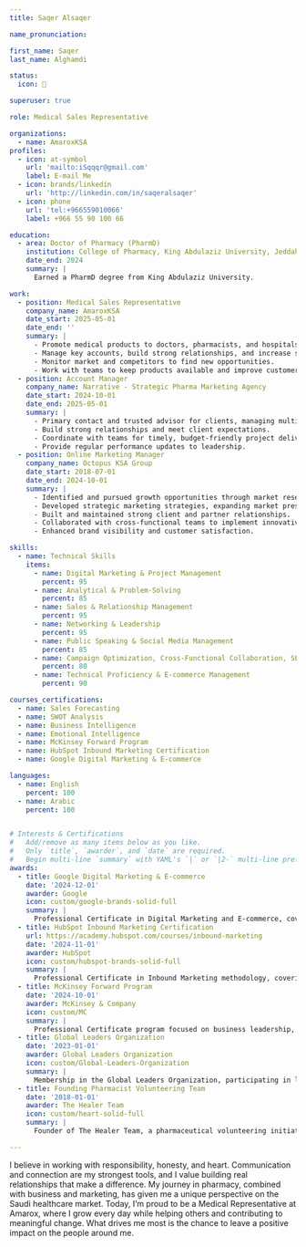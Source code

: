 ```yaml
---
title: Saqer Alsaqer 

name_pronunciation: 

first_name: Saqer
last_name: Alghamdi

status:
  icon: 💯

superuser: true

role: Medical Sales Representative

organizations:
  - name: AmaroxKSA
profiles:
  - icon: at-symbol
    url: 'mailto:iSqqqr@gmail.com'
    label: E-mail Me
  - icon: brands/linkedin
    url: 'http://linkedin.com/in/saqeralsaqer'
  - icon: phone
    url: 'tel:+966559010066'
    label: +966 55 90 100 66

education:
  - area: Doctor of Pharmacy (PharmD)
    institution: College of Pharmacy, King Abdulaziz University, Jeddah
    date_end: 2024
    summary: |
      Earned a PharmD degree from King Abdulaziz University. 

work:
  - position: Medical Sales Representative
    company_name: AmaroxKSA
    date_start: 2025-05-01
    date_end: ''
    summary: |
      - Promote medical products to doctors, pharmacists, and hospitals.
      - Manage key accounts, build strong relationships, and increase sales.
      - Monitor market and competitors to find new opportunities.
      - Work with teams to keep products available and improve customer satisfaction.
  - position: Account Manager
    company_name: Narrative - Strategic Pharma Marketing Agency
    date_start: 2024-10-01
    date_end: 2025-05-01
    summary: |
      - Primary contact and trusted advisor for clients, managing multiple projects.
      - Build strong relationships and meet client expectations.
      - Coordinate with teams for timely, budget-friendly project delivery.
      - Provide regular performance updates to leadership.
  - position: Online Marketing Manager
    company_name: Octopus KSA Group
    date_start: 2018-07-01
    date_end: 2024-10-01
    summary: |
      - Identified and pursued growth opportunities through market research and competitor analysis.
      - Developed strategic marketing strategies, expanding market presence and increasing revenue.
      - Built and maintained strong client and partner relationships.
      - Collaborated with cross-functional teams to implement innovative business and marketing solutions.
      - Enhanced brand visibility and customer satisfaction.

skills:
  - name: Technical Skills
    items:
      - name: Digital Marketing & Project Management
        percent: 95
      - name: Analytical & Problem-Solving
        percent: 85
      - name: Sales & Relationship Management
        percent: 95
      - name: Networking & Leadership
        percent: 95
      - name: Public Speaking & Social Media Management
        percent: 85
      - name: Campaign Optimization, Cross-Functional Collaboration, SEO
        percent: 80
      - name: Technical Proficiency & E-commerce Management
        percent: 90

courses_certifications:
  - name: Sales Forecasting
  - name: SWOT Analysis
  - name: Business Intelligence
  - name: Emotional Intelligence
  - name: McKinsey Forward Program
  - name: HubSpot Inbound Marketing Certification
  - name: Google Digital Marketing & E-commerce

languages:
  - name: English
    percent: 100
  - name: Arabic
    percent: 100


# Interests & Certifications
#   Add/remove as many items below as you like.
#   Only `title`, `awarder`, and `date` are required.
#   Begin multi-line `summary` with YAML's `|` or `|2-` multi-line prefix and indent 2 spaces below.
awards:
  - title: Google Digital Marketing & E-commerce
    date: '2024-12-01'
    awarder: Google
    icon: custom/google-brands-solid-full
    summary: |
      Professional Certificate in Digital Marketing and E-commerce, covering comprehensive digital marketing strategies, analytics, and e-commerce fundamentals.
  - title: HubSpot Inbound Marketing Certification
    url: https://academy.hubspot.com/courses/inbound-marketing
    date: '2024-11-01'
    awarder: HubSpot
    icon: custom/hubspot-brands-solid-full
    summary: |
      Professional Certificate in Inbound Marketing methodology, covering content creation, social media promotion, lead nurturing, and conversion optimization strategies.
  - title: McKinsey Forward Program
    date: '2024-10-01'
    awarder: McKinsey & Company
    icon: custom/MC
    summary: |
      Professional Certificate program focused on business leadership, strategic thinking, and management consulting methodologies.
  - title: Global Leaders Organization
    date: '2023-01-01'
    awarder: Global Leaders Organization
    icon: custom/Global-Leaders-Organization
    summary: |
      Membership in the Global Leaders Organization, participating in leadership development programs and international networking initiatives.
  - title: Founding Pharmacist Volunteering Team
    date: '2018-01-01'
    awarder: The Healer Team
    icon: custom/heart-solid-full
    summary: |
      Founder of The Healer Team, a pharmaceutical volunteering initiative focused on community health education and healthcare accessibility programs.

---
```

I believe in working with responsibility, honesty, and heart. Communication and connection are my strongest tools, and I value building real relationships that make a difference. My journey in pharmacy, combined with business and marketing, has given me a unique perspective on the Saudi healthcare market. Today, I’m proud to be a Medical Representative at Amarox, where I grow every day while helping others and contributing to meaningful change. What drives me most is the chance to leave a positive impact on the people around me.
